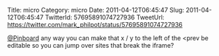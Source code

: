 Title: micro
Category: micro
Date: 2011-04-12T06:45:47
Slug: 2011-04-12T06:45:47
TwitterId: 57695891074727936
TweetUrl: https://twitter.com/mark_philpot/status/57695891074727936

[@Pinboard](https://twitter.com/Pinboard) any way you can make that x / y to the left of the &lt;prev be editable so you can jump over sites that break the iframe?